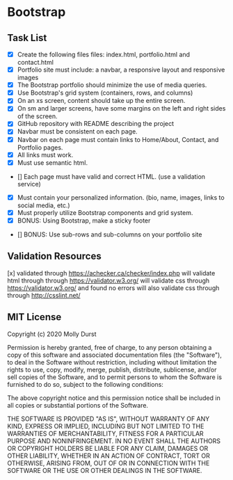 # Bootstrap

## Task List
- [x] Create the following files files: index.html, portfolio.html and contact.html
- [x] Portfolio site must include: a navbar, a responsive layout and responsive images
- [x] The Bootstrap portfolio should minimize the use of media queries.
- [x] Use Bootstrap's grid system (containers, rows, and columns)
- [x] On an xs screen, content should take up the entire screen.
- [x] On sm and larger screens, have some margins on the left and right sides of the screen.
- [x] GitHub repository with README describing the project
- [x] Navbar must be consistent on each page.
- [x] Navbar on each page must contain links to Home/About, Contact, and Portfolio pages.
- [x] All links must work.
- [x] Must use semantic html.
- [] Each page must have valid and correct HTML. (use a validation service)
- [x] Must contain your personalized information. (bio, name, images, links to social media, etc.)
- [x] Must properly utilize Bootstrap components and grid system. 
- [x] BONUS: Using Bootstrap, make a sticky footer 
- [] BONUS: Use sub-rows and sub-columns on your portfolio site

## Validation Resources
[x] validated through https://achecker.ca/checker/index.php 
will validate html through  through https://validator.w3.org/
will validate css through  https://validator.w3.org/ and found no errors
will also validate css through  through http://csslint.net/

## MIT License

Copyright (c) 2020 Molly Durst

Permission is hereby granted, free of charge, to any person obtaining a copy
of this software and associated documentation files (the "Software"), to deal
in the Software without restriction, including without limitation the rights
to use, copy, modify, merge, publish, distribute, sublicense, and/or sell
copies of the Software, and to permit persons to whom the Software is
furnished to do so, subject to the following conditions:

The above copyright notice and this permission notice shall be included in all
copies or substantial portions of the Software.

THE SOFTWARE IS PROVIDED "AS IS", WITHOUT WARRANTY OF ANY KIND, EXPRESS OR
IMPLIED, INCLUDING BUT NOT LIMITED TO THE WARRANTIES OF MERCHANTABILITY,
FITNESS FOR A PARTICULAR PURPOSE AND NONINFRINGEMENT. IN NO EVENT SHALL THE
AUTHORS OR COPYRIGHT HOLDERS BE LIABLE FOR ANY CLAIM, DAMAGES OR OTHER
LIABILITY, WHETHER IN AN ACTION OF CONTRACT, TORT OR OTHERWISE, ARISING FROM,
OUT OF OR IN CONNECTION WITH THE SOFTWARE OR THE USE OR OTHER DEALINGS IN THE
SOFTWARE.




